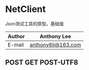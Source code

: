# NetClient
Json测试工具的原型。基础版

|Author|Anthony Lee|
|---|---
|E-mail|anthony6li@163.com

## POST GET POST-UTF8
